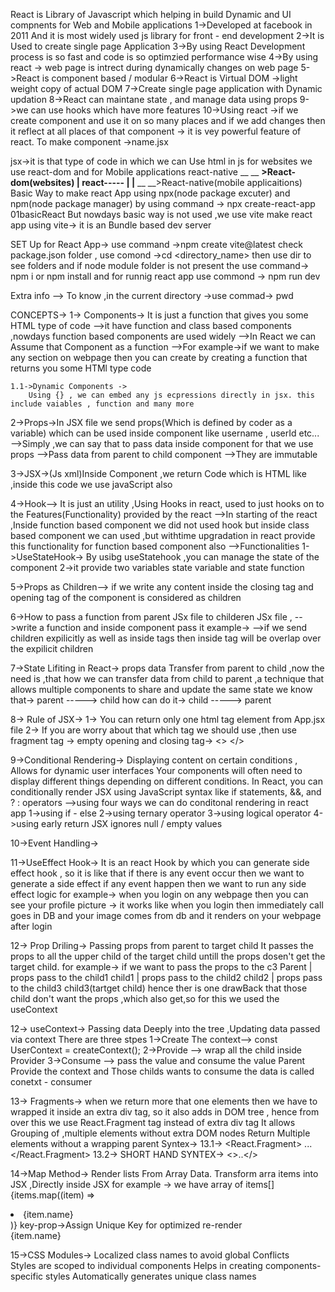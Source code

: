 React is Library of Javascript which helping in build Dynamic and UI compnents for Web and Mobile applications
    1->Developed at facebook in 2011 
    And it is most widely used js library for front - end development
    2->It is Used to create single page Application
    3->By using React Development process is so fast and code is so optimzied performance wise
    4->By using react -> web page is intrect during dynamically changes on web page
    5->React is component based / modular
    6->React is Virtual DOM ->light weight copy of actual DOM
    7->Create single page application with Dynamic updation 
    8->React can maintane state , and manage data using props
    9->we can use hooks which have more features
    10->Using react ->if we create component and use it on so many places and if we add changes then it reflect at all places of that component -> it is vey powerful feature of react.
    To make component ->name.jsx


jsx->it is that type of code in which we can Use html in js
for websites we use react-dom and for Mobile applications react-native 
              __ __ __>React-dom(websites)
             |
    react-----
             |
             |__ __ __>React-native(mobile applicaitions)
Basic Way to make react App using npx(node package excuter) and npm(node package manager) by using command -> npx create-react-app 01basicReact
But nowdays basic way is not used ,we use vite 
make react app using vite-> it is an Bundle based dev server

SET Up for React App->
    use command ->npm create vite@latest
    check package.json folder ,
    use comond ->cd <directory_name> then use dir to see folders and if node module folder is not present the use command-> npm i or npm install
    and for runnig react app use commond -> npm run dev

Extra info --> To know ,in the current directory ->use commad-> pwd

CONCEPTS->
1-> Components-> It is just a function that gives you some HTML type of code
    -->it have function and class based components ,nowdays function based components are used widely
    -->In React we can Assume that Component as a function
    -->For example->if we want to make any section on webpage then you can create by creating a function that returns you some HTMl type code

    1.1->Dynamic Components ->
        Using {} , we can embed any js ecpressions directly in jsx. this include vaiables , function and many more

2->Props->In JSX file we send props(Which is defined by coder as a variable) which can be used  inside component like username , userId etc...
    -->Simply ,we can say that to pass data inside component for that we use props
    -->Pass data from parent to child component
    -->They are immutable

3->JSX->(Js xml)Inside Component ,we return Code which is HTML like ,inside this code we use javaScript also 

4->Hook--> It is just an utility ,Using Hooks in react, used to just hooks on to the Features(Functionality) provided by the react
     -->In starting of the react ,Inside function based component we did not used hook but inside class based component we can used ,but withtime upgradation in react provide this functionality for function based component also
    -->Functionalities
        1->UseStateHook-> By usibg useStatehook ,you can manage the state of the component
        2->it provide two variables state variable and state function

5->Props as Children--> if we write any content inside the closing tag and opening tag of the component is considered as children
    
6->How to pass a function from parent JSx file to childeren JSx file ,
    -->write a function and inside component pass it 
     example-> <component function = {function}>
    -->if we send children expilicitly as well as inside tags then inside tag will be overlap over the expilicit children

7->State Lifiting in React-> props data Transfer from parent to child ,now the need is ,that how we can transfer data from child to parent ,a technique that allows multiple components to share and update the same state
    we know that->   parent -----> child
            how can do it->  child -----> parent 

8-> Rule of JSX->
                1-> You can return only one html tag element from App.jsx file
                2-> If you are worry about that which tag we should use ,then use fragment tag -> empty opening and closing tag-> <> </>

9->Conditional Rendering-> Displaying content on certain conditions , Allows for dynamic user interfaces
    Your components will often need to display different things depending on different conditions. In React, you can conditionally render JSX using JavaScript syntax like if statements, &&, and ? : operators
       -->using four ways we can do conditonal rendering in react app
       1->using if - else
       2->using ternary operator
       3->using logical operator
       4->using early return
    JSX ignores null / empty values

10->Event Handling-> 

11->UseEffect Hook-> It is an react Hook by which you can generate side effect hook , so it is like that if there is any event occur then we want to generate a side effect 
if any event happen then we want to run any side effect logic
        for example-> when you login on any webpage then you can see your profile picture -> it works like when you login then immediately call goes in DB and your image comes from db  and it renders on your webpage after login

12-> Prop Driling-> Passing props from parent to target child 
    It passes the props to all the upper child of the target child untill the props dosen't get the target child. 
    for example-> if we want to pass the props to the c3
                    Parent
                      | props pass to the child1
                    child1
                      |  props pass to the child2
                    child2 
                      |  props pass to the child3
                    child3(tartget child)
    hence ther is one drawBack that those child don't want the props ,which also get,so for this we used the useContext

12-> useContext-> Passing data Deeply into the tree ,Updating data passed via context 
        There are three stpes
        1->Create The context--> const UserContext = createContext();
        2->Provide --> wrap all the child inside Provider
        3->Consume --> pass the value and consume the value
    Parent Provide the context and Those childs wants to consume the data is called conetxt - consumer
     
13-> Fragments-> when we return more that one elements then we have to wrapped it inside an extra div tag, so it also adds in DOM tree , hence from over this we use React.Fragment tag instead of extra div tag
    It allows Grouping of ,multiple elements without extra DOM nodes
    Return Multiple elements without a wrapping parent
    Syntex->
        13.1-> <React.Fragment> ...</React.Fragment>
        13.2-> SHORT HAND SYNTEX-> <>..</>

14->Map Method-> Render lists From Array Data. Transform arra items into JSX ,Directly inside JSX
    for example -> we have array of items[]
        {items.map((item) => <li key={item.id}>{item.name} </li>)}
    key-prop->Assign Unique Key for optimized re-render
    <div key= {item.id}>{item.name}</div>

15->CSS Modules-> Localized class names to avoid global Conflicts   
    Styles are scoped to individual components
    Helps in creating components-specific styles
    Automatically generates unique class names